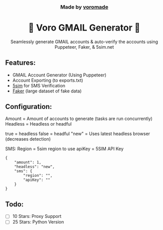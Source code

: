 <h3 align="center">
  Made by <a href="https://github.com/voromade">voromade</a>
</h3>

<h1 align="center">🔵 Voro GMAIL Generator 🔵</h1>

<p align="center">
  Seamlessly generate GMAIL accounts & auto-verify the accounts using Puppeteer, Faker, & 5sim.net
</p>

## Features:

- GMAIL Account Generator (Using Puppeteer)
- Account Exporting (to exports.txt)
- [5sim](https://5sim.net/) for SMS Verification
- [Faker](https://www.npmjs.com/package/faker/v/5.5.3) (large dataset of fake data)

## Configuration:

Amount = Amount of accounts to generate (tasks are run concurrently)
Headless = Headless or headful

true = headless
false = headful
"new" = Uses latest headless browser (decreases detection)

SMS:
Region = 5sim region to use
apiKey = 5SIM API Key

```
{
    "amount": 1,
    "headless": "new",
    "sms": {
        "region": "",
        "apiKey": ""
    }
}
```

## Todo:

- [ ] 10 Stars: Proxy Support
- [ ] 25 Stars: Python Version
